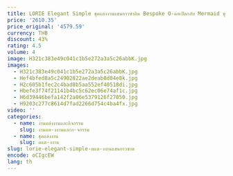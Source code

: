 ```yaml
---
title: LORIE Elegant Simple ชุดแต่งงานแขนยาวซาติน Bespoke O-คอเปิดกลับ Mermaid ชุดเจ้าสาว Sweep Train ปุ่มที่กําหนดเอง
price: '2610.35'
price_original: '4579.59'
currency: THB
discount: 43%
rating: 4.5
volume: 4
image: H321c383e49c041c1b5e272a3a5c26abbK.jpg
images:
  - H321c383e49c041c1b5e272a3a5c26abbK.jpg
  - Hef4bfed8a5c24902822ae2deab8d04e8k.jpg
  - H2c605b1fec2c4bad8b5aa552ef40518di.jpg
  - Hbefe3f74f21141b4bc5c62ec06e74af1c.jpg
  - H6d39446befa142f2a06e5379126f27050.jpg
  - H9203c277c8614d7fad2266d754c4ba4fx.jpg
video: ''
categories:
  - name: งานแต่งงานและกิจกรรม
    slug: งานแต-งงานและก-จกรรม
  - name: ชุดแต่งงาน
    slug: ดแต-งงาน
slug: lorie-elegant-simple-ดแต-งงานแขนยาวซาต
encode: oCIgcEW
lang: th
---
```

  